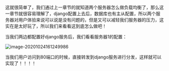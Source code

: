 这就很简单了，我们通过上一章节的就知道两个服务器怎么做负载均衡了，那么这一章节就很容易理解了，django配置上去后，数据库也有主从配置，所以两个服务器对用户体验来说可以说是没有问题的，但是又可以减轻我们服务器的压力，这实在是太好玩了，所以我们来看看这到底怎么做吧！

当我们两边都配置好django服务后，我们看看服务器1的配置：

![image-20201024161249986](https://i.loli.net/2020/10/24/PVlcIQs69eukhmj.png)

当我们用户访问到80端口的时候，直接转发到django服务进行分发，这样就可以实现了！！！！

